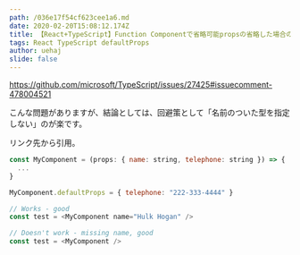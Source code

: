 ```yaml
---
path: /036e17f54cf623cee1a6.md
date: 2020-02-20T15:08:12.174Z
title: 【React+TypeScript】Function Componentで省略可能propsの省略した場合の値を型安全に指定する
tags: React TypeScript defaultProps
author: uehaj
slide: false
---
```

https://github.com/microsoft/TypeScript/issues/27425#issuecomment-478004521

こんな問題がありますが、結論としては、回避策として「名前のついた型を指定しない」のが楽です。

リンク先から引用。

```javascript
const MyComponent = (props: { name: string, telephone: string }) => {
  ...
}

MyComponent.defaultProps = { telephone: "222-333-4444" }

// Works - good
const test = <MyComponent name="Hulk Hogan" />

// Doesn't work - missing name, good
const test = <MyComponent />
```



